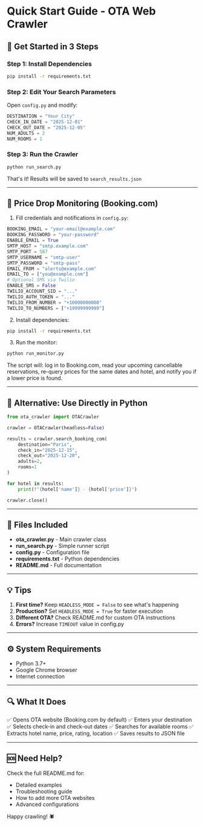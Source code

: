 # Quick Start Guide - OTA Web Crawler

## 🚀 Get Started in 3 Steps

### Step 1: Install Dependencies
```bash
pip install -r requirements.txt
```

### Step 2: Edit Your Search Parameters
Open `config.py` and modify:
```python
DESTINATION = "Your City"
CHECK_IN_DATE = "2025-12-01"
CHECK_OUT_DATE = "2025-12-05"
NUM_ADULTS = 2
NUM_ROOMS = 1
```

### Step 3: Run the Crawler
```bash
python run_search.py
```

That's it! Results will be saved to `search_results.json`

---

## 🔔 Price Drop Monitoring (Booking.com)

1) Fill credentials and notifications in `config.py`:
```python
BOOKING_EMAIL = "your-email@example.com"
BOOKING_PASSWORD = "your-password"
ENABLE_EMAIL = True
SMTP_HOST = "smtp.example.com"
SMTP_PORT = 587
SMTP_USERNAME = "smtp-user"
SMTP_PASSWORD = "smtp-pass"
EMAIL_FROM = "alerts@example.com"
EMAIL_TO = ["you@example.com"]
# Optional SMS via Twilio
ENABLE_SMS = False
TWILIO_ACCOUNT_SID = "..."
TWILIO_AUTH_TOKEN = "..."
TWILIO_FROM_NUMBER = "+10000000000"
TWILIO_TO_NUMBERS = ["+19999999999"]
```

2) Install dependencies:
```bash
pip install -r requirements.txt
```

3) Run the monitor:
```bash
python run_monitor.py
```

The script will: log in to Booking.com, read your upcoming cancellable reservations, re-query prices for the same dates and hotel, and notify you if a lower price is found.

---

## 📝 Alternative: Use Directly in Python

```python
from ota_crawler import OTACrawler

crawler = OTACrawler(headless=False)

results = crawler.search_booking_com(
    destination="Paris",
    check_in="2025-12-15",
    check_out="2025-12-20",
    adults=2,
    rooms=1
)

for hotel in results:
    print(f"{hotel['name']} - {hotel['price']}")

crawler.close()
```

---

## 📁 Files Included

- **ota_crawler.py** - Main crawler class
- **run_search.py** - Simple runner script
- **config.py** - Configuration file
- **requirements.txt** - Python dependencies
- **README.md** - Full documentation

---

## 💡 Tips

1. **First time?** Keep `HEADLESS_MODE = False` to see what's happening
2. **Production?** Set `HEADLESS_MODE = True` for faster execution
3. **Different OTA?** Check README.md for custom OTA instructions
4. **Errors?** Increase `TIMEOUT` value in config.py

---

## ⚙️ System Requirements

- Python 3.7+
- Google Chrome browser
- Internet connection

---

## 🔍 What It Does

✅ Opens OTA website (Booking.com by default)
✅ Enters your destination
✅ Selects check-in and check-out dates
✅ Searches for available rooms
✅ Extracts hotel name, price, rating, location
✅ Saves results to JSON file

---

## 🆘 Need Help?

Check the full README.md for:
- Detailed examples
- Troubleshooting guide
- How to add more OTA websites
- Advanced configurations

Happy crawling! 🕷️
